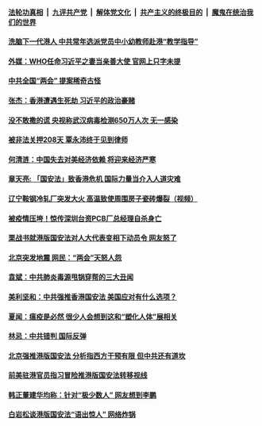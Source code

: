 

####  [法轮功真相](../../../../basic/blob/master/README.md?t=05261801) &nbsp;|&nbsp; [九评共产党](../../../../9ping.md/blob/master/README.md?t=05261801) &nbsp;|&nbsp; [解体党文化](../../../../jtdwh.md/blob/master/README.md?t=05261801)  &nbsp;|&nbsp; [共产主义的终极目的](../../../../gczydzjmd.md/blob/master/README.md?t=05261801) &nbsp;|&nbsp; [魔鬼在统治我们的世界](../../../../mgztzwmdsj.md/blob/master/README.md?t=05261801) 

#### [洗脑下一代港人 中共常年选派党员中小幼教师赴港“教学指导”](../pages/soh5/383173.md?t=05261801) 
#### [外媒：WHO任命习近平之妻当亲善大使  官网上只字未提](../pages/soh5/383122.md?t=05261801) 
#### [中共全国“两会” 提案稀奇古怪](../pages/soh5/383044.md?t=05261801) 
#### [张杰：香港遭遇生死劫 习近平的政治豪赌](../pages/soh5/383056.md?t=05261801) 
#### [没不敢撒的谎 央视称武汉病毒检测650万人次 无一感染](../pages/soh5/382999.md?t=05261801) 
#### [被非法关押208天  覃永沛终于见到律师](../pages/soh5/382966.md?t=05261801) 
#### [何清涟：中国失去对美经济依赖  将迎来经济严寒](../pages/soh5/383032.md?t=05261801) 
#### [章天亮: 「国安法」致香港危机  国际力量当介入人道灾难](../pages/soh5/383017.md?t=05261801) 
#### [辽宁鞍钢冷轧厂突发大火  高温致使周围房子瓷砖爆裂（视频）](../pages/soh5/382972.md?t=05261801) 
#### [被疫情压垮！惊传深圳台资PCB厂总经理自杀身亡](../pages/soh5/383023.md?t=05261801) 
#### [栗战书就港版国安法对人大代表变相下动员令 网友怒了](../pages/soh5/383005.md?t=05261801) 
#### [北京突发地震 网民：“两会”天怒人怨](../pages/soh5/382993.md?t=05261801) 
#### [袁斌：中共肺炎毒源甩锅穿帮的三大丑闻](../pages/soh5/382924.md?t=05261801) 
#### [美利坚和：中共强推香港国安法 美国应对有什么选项？](../pages/soh5/382918.md?t=05261801) 
#### [夏闻：瘟疫是必然  很少人会想到这和“塑化人体”展相关](../pages/soh5/382903.md?t=05261801) 
#### [林忌：中共错判  国际反弹](../pages/soh5/382894.md?t=05261801) 
#### [北京强推港版国安法 分析指西方干预有限 但中共还有道坎](../pages/soh5/382801.md?t=05261801) 
#### [前美驻港官员指习冒险推港版国安法转移视线 ](../pages/soh5/382816.md?t=05261801) 
#### [韩正董建华均称：针对“极少数人”  网友想到李鹏](../pages/soh5/382807.md?t=05261801) 
#### [白岩松谈港版国安法“语出惊人” 网络炸锅](../pages/soh5/382768.md?t=05261801) 
